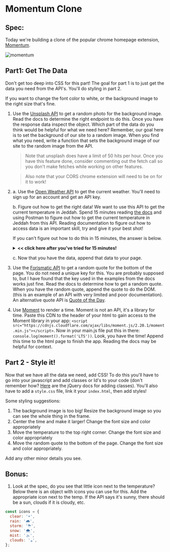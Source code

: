 # Momentum Clone


## Spec:
Today we're building a clone of the popular chrome homepage extension, [Momentum](https://chrome.google.com/webstore/detail/momentum/laookkfknpbbblfpciffpaejjkokdgca?hl=en).

![momentum](https://github.com/WDI-HoneyBadger/hw-w07d02-momentum-clone/blob/master/momentum_spec.png)



## Part1:  Get The Data 

Don't get too deep into CSS for this part!  The goal for part 1 is to just get the data you need from the API's.  You'll do styling in part 2.

If you want to change the font color to white, or the background image to the right size that's fine.



1. Use the [Unsplash API](https://unsplash.com/) to get a random photo for the background image.  Read the docs to determine the right endpoint to do this.  Once you have the response data inspect the object.  Which part of the data do you think would be helpful for what we need here?  Remember, our goal here is to set the background of our site to a random image.  When you find what you need, write a function that sets the background image of our site to the random image from the API. 
    > Note that unsplash does have a limit of 50 hits per hour. Once you have this feature done, consider commenting out the fetch call so you don't make fetches while working on other features.

    > Also note that your CORS chrome extension will need to be on for it to work!
2.  a.   Use the [Open Weather API](http://api.openweathermap.org) to get the current weather.  You'll need to sign up for an account and get an API key. 
   
    b.  Figure out how to get the right data!  We want to use this API to get the current temperature in Jeddah.  Spend 15 minutes reading [the docs](https://openweathermap.org/current) and using Postman to figure out how to get the current temperature in Jeddah from this API.  Reading documentation to figure out how to access data is an important skill, try and give it your best shot!
   
    If you can't figure out how to do this in 15 minutes, the answer is below.
  
    <details>
    <summary><strong><< click here after you've tried for 15 minutes!</strong></summary>

    This is the endpoint needed to get the data:


    > http://api.openweathermap.org/data/2.5/weather?q=Jeddah&units=metric&APPID=REPLACETHISWITHYOURID

    </details>

    c.  Now that you have the data, append that data to your page.
   
3. Use the [Forismatic API](https://forismatic.com/en/api/) to get a random quote for the bottom of the page.  You do not need a unique key for this.  You are probably supposed to, but I have found that the key used in the examples from the docs works just fine.  Read the docs to determine how to get a random quote.  When you have the random quote, append the quote to do the DOM. (this is an example of an API with very limited and poor documentation).  An alternative quote API is [Quote of the Day](https://quotes.rest/qod).
4. Use [Moment](http://momentjs.com/) to render a time.  Moment is not an API, it's a library for time.  Paste this CDN to the header of your html to gain access to the Moment library in your app: 
  `<script src="https://cdnjs.cloudflare.com/ajax/libs/moment.js/2.20.1/moment.min.js"></script>`. 
  Now in your main.js file put this in there: `console.log(moment().format('LTS'))`.  Look, you have the time!  Append this time to the html page to finish the app.  Reading the docs may be helpful for context.


## Part 2 - Style it!
Now that we have all the data we need, add CSS!  To do this you'll have to go into your javascript and add classes or Id's to your code (don't remember how?  [Here](https://api.jquery.com/addclass/) are the jQuery docs for adding classes).  You'll also have to add a `style.css` file, link it your `index.html`, then add styles!

Some styling suggestions:
1.  The background image is too big!  Resize the background image so you can see the whole thing in the frame.
2.  Center the time and make it larger!  Change the font size and color appropriately
3.  Move the temperature to the top right corner.  Change the font size and color appropriately 
4.  Move the random quote to the bottom of the page.  Change the font size and color appropriately.

Add any other minor details you see.

## Bonus:
1. Look at the spec, do you see that little icon next to the temperature? Below there is an object with icons you can use for this. Add the appropriate icon next to the temp.  If the API says it's sunny, there should be a sun, clouds if it is cloudy, etc.
```js
const icons = {
  clear: '☀',
  rain: '️🌧',
  storm: '⛈',
  snow: '🌨',
  mist: '🌫',
  clouds: '☁',
};
```
